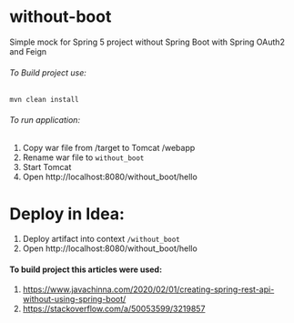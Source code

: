 # without-boot
Simple mock for Spring 5 project without Spring Boot with Spring OAuth2 and Feign

###### To Build project use:

`mvn clean install`

###### To run application:

1. Copy war file from /target to Tomcat /webapp
2. Rename war file to `without_boot`
2. Start Tomcat
3. Open http://localhost:8080/without_boot/hello

# Deploy in Idea:

1. Deploy artifact into context `/without_boot`
2. Open http://localhost:8080/without_boot/hello

#### To build project this articles were used:

1. https://www.javachinna.com/2020/02/01/creating-spring-rest-api-without-using-spring-boot/
2. https://stackoverflow.com/a/50053599/3219857



